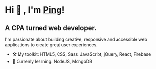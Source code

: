 # Hi 👋 , I'm [Ping](https://www.linkedin.com/in/pingyuuu/)!

## A CPA turned web developer.

I'm passionate about building creative, responsive and accessible web applications to create great user experiences. 

- 🛠 My toolkit: HTML5, CSS, Sass, JavaScript, jQuery, React, Firebase
- 📕 Currenly learning: NodeJS, MongoDB
